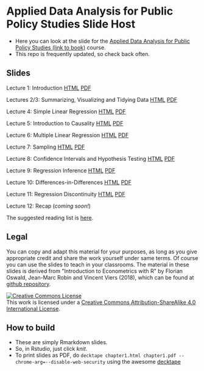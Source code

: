 # Applied Data Analysis for Public Policy Studies Slide Host

* Here you can look at the slide for the [Applied Data Analysis for Public Policy Studies (link to book)](https://michelefioretti.github.io/ScPoEconometrics/) course. 
* This repo is frequently updated, so check back often.


## Slides

Lecture 1: Introduction [HTML](https://raw.githack.com/michelefioretti/ScPoEconometrics-Slides/master/chapter1/chapter1.html) [PDF](https://github.com/michelefioretti/ScPoEconometrics-Slides/blob/master/chapter1/chapter1.pdf)

Lectures 2/3: Summarizing, Visualizing and Tidying Data [HTML](https://raw.githack.com/michelefioretti/ScPoEconometrics-Slides/master/chapter2/chapter2.html) [PDF](https://github.com/michelefioretti/ScPoEconometrics-Slides/blob/master/chapter2/chapter2.pdf)

Lecture 4: Simple Linear Regression [HTML](https://raw.githack.com/michelefioretti/ScPoEconometrics-Slides/master/chapter3/chapter3.html) [PDF](https://github.com/michelefioretti/ScPoEconometrics-Slides/blob/master/chapter3/chapter3.pdf)

Lecture 5: Introduction to Causality [HTML](https://raw.githack.com/michelefioretti/ScPoEconometrics-Slides/master/chapter_causality/causality.html) [PDF](https://github.com/michelefioretti/ScPoEconometrics-Slides/blob/master/chapter_causality/causality.pdf)

Lecture 6: Multiple Linear Regression [HTML](https://raw.githack.com/michelefioretti/ScPoEconometrics-Slides/master/chapter4/chapter4.html) [PDF](https://github.com/michelefioretti/ScPoEconometrics-Slides/blob/master/chapter4/chapter4.pdf)

Lecture 7: Sampling [HTML](https://raw.githack.com/michelefioretti/ScPoEconometrics-Slides/master/chapter6/chapter6.html) [PDF](https://github.com/michelefioretti/ScPoEconometrics-Slides/blob/master/chapter6/chapter6.pdf)

Lecture 8: Confidence Intervals and Hypothesis Testing [HTML](https://raw.githack.com/michelefioretti/ScPoEconometrics-Slides/master/chapter_hypothesis/hypothesis.html) [PDF](https://github.com/michelefioretti/ScPoEconometrics-Slides/blob/master/chapter_hypothesis/hypothesis.pdf)

Lecture 9: Regression Inference [HTML](https://raw.githack.com/michelefioretti/ScPoEconometrics-Slides/master/chapter8_chapter_hypothesis/hypothesis.html) [PDF](https://github.com/michelefioretti/ScPoEconometrics-Slides/blob/master/chapter_reginference/reg_inference.pdf)

Lecture 10: Differences-in-Differences [HTML](https://raw.githack.com/michelefioretti/ScPoEconometrics-Slides/master/chapter_did/chapter_did.html) [PDF](https://github.com/michelefioretti/ScPoEconometrics-Slides/blob/master/chapter_did/chapter_did.pdf)

Lecture 11: Regression Discontinuity [HTML](https://raw.githack.com/michelefioretti/ScPoEconometrics-Slides/master/chapter-RDD/RDD.html) [PDF](https://github.com/michelefioretti/ScPoEconometrics-Slides/blob/master/chapter-RDD/RDD.pdf)

Lecture 12: Recap (*coming soon!*)

The suggested reading list is [here](https://github.com/michelefioretti/ScPoEconometrics-Slides/blob/master/syllabus.md).

## Legal

You can copy and adapt this material for your purposes, as long as you give appropriate credit and share the work yourself  under same terms. Of course you can use the slides to teach in your classrooms. The material in these slides is derived from "Introduction to Econometrics with R" by Florian Oswald, Jean-Marc Robin and Vincent Viers (2018), which can be found at [github repository](https://github.com/ScPoEcon/ScPoEconometrics).

<a rel="license" href="http://creativecommons.org/licenses/by-sa/4.0/"><img alt="Creative Commons License" style="border-width:0" src="https://i.creativecommons.org/l/by-sa/4.0/88x31.png" /></a><br />This work is licensed under a <a rel="license" href="http://creativecommons.org/licenses/by-sa/4.0/">Creative Commons Attribution-ShareAlike 4.0 International License</a>.

## How to build

* These are simply Rmarkdown slides.
* So, in Rstudio, just click *knit*.
* To print slides as PDF, do 
```decktape chapter1.html chapter1.pdf --chrome-arg=--disable-web-security```
using the awesome [decktape](https://github.com/astefanutti/decktape)
